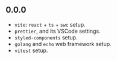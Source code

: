 ## 0.0.0

- `vite`: `react` + `ts` + `swc` setup.
- `prettier`, and its VSCode settings.
- `styled-components` setup.
- `golang` and `echo` web framework setup.
- `vitest` setup.
